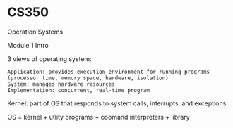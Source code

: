 CS350
=====

Operation Systems

Module 1 Intro

3 views of operating system:

	Application: provides execution environment for running programs (processor time, memory space, hardware, isolation)
	System: manages hardware resources
	Implementation: concurrent, real-time program

Kernel: part of OS that responds to system calls, interrupts, and exceptions

OS = kernel + utlity programs + coomand interpreters + library